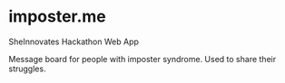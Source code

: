 # imposter.me
SheInnovates Hackathon Web App

Message board for people with imposter syndrome. Used to share their struggles. 
